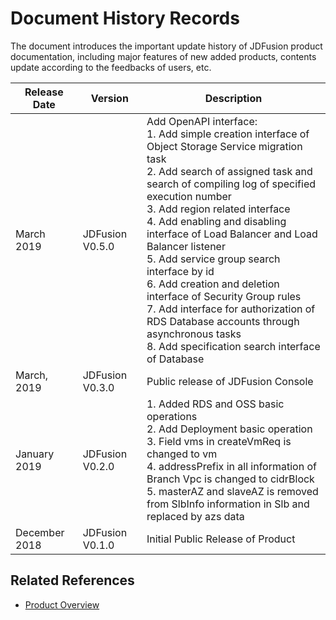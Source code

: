 # Document History Records

The document introduces the important update history of JDFusion product documentation, including major features of new added products, contents update according to the feedbacks of users, etc.

|Release Date|Version|Description|
|-|-|-|
|March 2019|JDFusion V0.5.0|Add OpenAPI interface: <br />1. Add simple creation interface of Object Storage Service migration task <br />2. Add search of assigned task and search of compiling log of specified execution number <br />3. Add region related interface <br />4. Add enabling and disabling interface of Load Balancer and Load Balancer listener <br />5. Add service group search interface by id <br />6. Add creation and deletion interface of Security Group rules <br />7. Add interface for authorization of RDS Database accounts through asynchronous tasks <br />8. Add specification search interface of Database <br />|
|March, 2019|JDFusion V0.3.0|Public release of JDFusion Console|
|January 2019|JDFusion V0.2.0|1. Added RDS and OSS basic operations <br />2. Add Deployment basic operation <br />3. Field vms in createVmReq is changed to vm <br />4. addressPrefix in all information of Branch Vpc is changed to cidrBlock <br />5. masterAZ and slaveAZ is removed from SlbInfo information in Slb and replaced by azs data|
|December 2018|JDFusion V0.1.0|Initial Public Release of Product|                                       |
## Related References

- [Product Overview](/documentation/Hybrid-Cloud/JDFusion/Introduction/Product-Overview.md)

